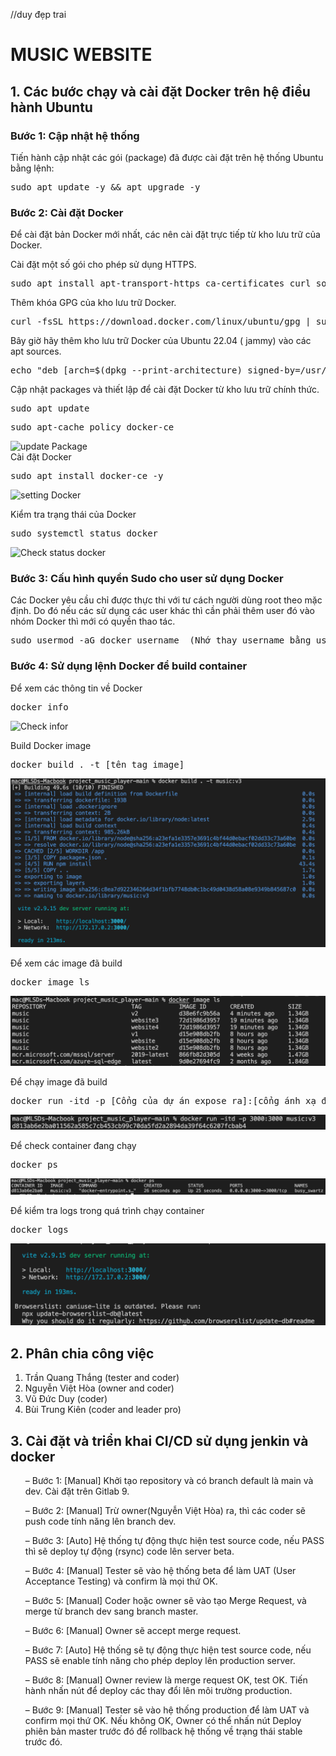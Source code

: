 //duy đẹp trai
<h1>MUSIC WEBSITE</h1>
<h2>1. Các bước chạy và cài đặt Docker trên hệ điều hành Ubuntu</h2>
<h3>Bước 1: Cập nhật hệ thống</h3>
Tiến hành cập nhật các gói (package) đã được cài đặt trên hệ thống Ubuntu bằng lệnh:

<pre>sudo apt update -y && apt upgrade -y</pre>
    
<h3>Bước 2: Cài đặt Docker</h3>
Để cài đặt bản Docker mới nhất, các  nên cài đặt trực tiếp từ kho lưu trữ của Docker.

Cài đặt một số gói cho phép sử dụng HTTPS.

<pre>sudo apt install apt-transport-https ca-certificates curl software-properties-common</pre>  
    
Thêm khóa GPG của kho lưu trữ Docker.
  
<pre>curl -fsSL https://download.docker.com/linux/ubuntu/gpg | sudo gpg --dearmor -o /usr/share/keyrings/docker-archive-keyring.gpg</pre>
    
Bây giờ hãy thêm kho lưu trữ Docker của Ubuntu 22.04 ( jammy) vào các apt sources.
  
<pre>echo "deb [arch=$(dpkg --print-architecture) signed-by=/usr/share/keyrings/docker-archive-keyring.gpg] https://download.docker.com/linux/ubuntu $(lsb_release -cs) stable" | sudo tee /etc/apt/sources.list.d/docker.list > /dev/null</pre>
    
Cập nhật packages và thiết lập để cài đặt Docker từ kho lưu trữ chính thức.
  
<pre>sudo apt update</pre>
<pre>sudo apt-cache policy docker-ce</pre>
    
![update Package](https://azdigi.com/blog/wp-content/uploads/2022/05/CleanShot-2022-05-14-at-14.58.10.png)    
Cài đặt Docker
  
<pre>sudo apt install docker-ce -y</pre>

![setting Docker](https://azdigi.com/blog/wp-content/uploads/2022/05/CleanShot-2022-05-14-at-14.59.43.png) 
    
Kiểm tra trạng thái của Docker
 
<pre>sudo systemctl status docker</pre>

![Check status docker](https://azdigi.com/blog/wp-content/uploads/2022/05/CleanShot-2022-05-14-at-15.00.28.png)
    
<h3>Bước 3: Cấu hình quyền Sudo cho user sử dụng Docker</h3>
Các Docker yêu cầu chỉ được thực thi với tư cách người dùng root theo mặc định. Do đó nếu các  sử dụng các user khác thì cần phải thêm user đó vào nhóm Docker thì mới có quyền thao tác.

<pre>sudo usermod -aG docker username  (Nhớ thay username bằng user của )</pre>
    
<h3>Bước 4: Sử dụng lệnh Docker để build container</h3>
Để xem các thông tin về Docker

<pre>docker info</pre>

![Check infor](https://azdigi.com/blog/wp-content/uploads/2022/05/CleanShot-2022-05-14-at-15.08.38.png)
    
Build Docker image
  
<pre>docker build . -t [tên tag image] </pre>

![](image_tutorial/342354139_202118322584951_1834945296942003401_n.png)

Để xem các image đã build

<pre>docker image ls</pre>

![](image_tutorial/342490521_217933580975154_883109246959707632_n.png)

Để chạy image đã build 

<pre>docker run -itd -p [Cổng của dự án expose ra]:[cổng ánh xạ đến container] [name:tag] </pre>

![](image_tutorial/342713892_985541185939922_1262460989242421033_n.png)

Để check container đang chạy 

<pre>docker ps</pre>

![](image_tutorial/344371889_247758604446759_341631157296807510_n.png)

Để kiểm tra logs trong quá trình chạy container 

<pre>docker logs <image ID></pre>

![](image_tutorial/342405361_176037032056786_2077710370705631803_n.png)


<h2>2. Phân chia công việc</h2>

1. Trần Quang Thắng (tester and coder)
2. Nguyễn Việt Hòa (owner and coder)
3. Vũ Đức Duy (coder)
4. Bùi Trung Kiên (coder and leader pro)

<h2>3. Cài đặt và triển khai CI/CD sử dụng jenkin và docker</h2>

<body>
<ul>– Bước 1: [Manual] Khởi tạo repository và có branch default là main và dev. Cài đặt trên Gitlab 9.</ul>
<ul>– Bước 2: [Manual] Trừ owner(Nguyễn Việt Hòa) ra, thì các coder sẽ push code tính năng lên branch dev.</ul>
<ul>– Bước 3: [Auto] Hệ thống tự động thực hiện test source code, nếu PASS thì sẽ deploy tự động (rsync) code lên server beta.</ul>
<ul>– Bước 4: [Manual] Tester sẽ vào hệ thống beta để làm UAT (User Acceptance Testing) và confirm là mọi thứ OK.</ul>
<ul>– Bước 5: [Manual] Coder hoặc owner sẽ vào tạo Merge Request, và merge từ branch dev sang branch master.</ul>
<ul>– Bước 6: [Manual] Owner sẽ accept merge request.</ul>
<ul>– Bước 7: [Auto] Hệ thống sẽ tự động thực hiện test source code, nếu PASS sẽ enable tính năng cho phép deploy lên production server.</ul>
<ul>– Bước 8: [Manual] Owner review là merge request OK, test OK. Tiến hành nhấn nút để deploy các thay đổi lên môi trường production.</ul>
<ul>– Bước 9: [Manual] Tester sẽ vào hệ thống production để làm UAT và confirm mọi thứ OK. Nếu không OK, Owner có thể nhấn nút Deploy phiên bản master trước đó để rollback hệ thống về trạng thái stable trước đó.</ul>
</body>